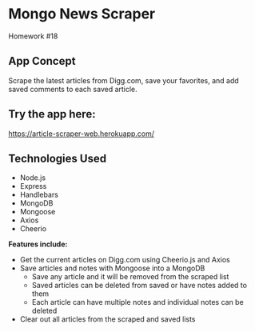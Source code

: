 # Mongo News Scraper
Homework #18 

## App Concept
Scrape the latest articles from Digg.com, save your favorites, and add saved comments to each saved article.

## Try the app here:

https://article-scraper-web.herokuapp.com/

## Technologies Used
* Node.js
* Express
* Handlebars
* MongoDB
* Mongoose
* Axios
* Cheerio

**Features include:**
* Get the current articles on Digg.com using Cheerio.js and Axios
* Save articles and notes with Mongoose into a MongoDB
    * Save any article and it will be removed from the scraped list
    * Saved articles can be deleted from saved or have notes added to them
    * Each article can have multiple notes and individual notes can be deleted
* Clear out all articles from the scraped and saved lists

